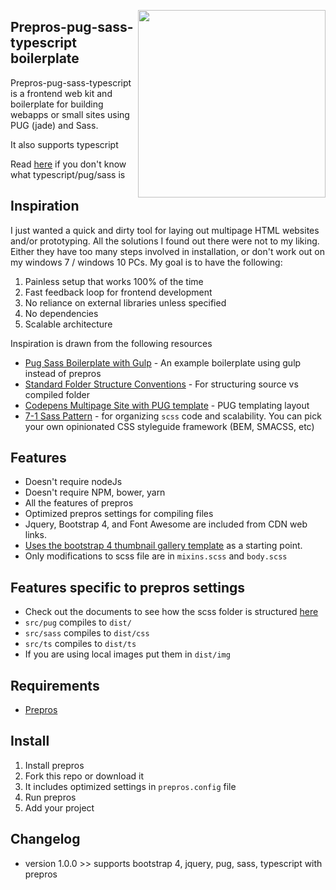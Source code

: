 <a><img src="https://i.imgur.com/xjgwEas.png" height="300" align="right"></a>

## Prepros-pug-sass-typescript boilerplate

Prepros-pug-sass-typescript is a frontend web kit and boilerplate for building webapps or small sites using PUG (jade) and Sass.

It also supports typescript

Read [here](/src/README.md) if you don't know what typescript/pug/sass is

## Inspiration

I just wanted a quick and dirty tool for laying out multipage HTML websites and/or prototyping. All the solutions I found out there were not to my liking. Either they have too many steps involved in installation, or don't work out on my windows 7 / windows 10 PCs. My goal is to have the following:

1. Painless setup that works 100% of the time
2. Fast feedback loop for frontend development
3. No reliance on external libraries unless specified
4. No dependencies
5. Scalable architecture

Inspiration is drawn from the following resources

- [Pug Sass Boilerplate with Gulp](https://github.com/Errec/pug-sass-boilerplate-starter-kit/blob/master/README.md) - An example boilerplate using gulp instead of prepros
- [Standard Folder Structure Conventions](https://github.com/kriasoft/Folder-Structure-Conventions) - For structuring source vs compiled folder
- [Codepens Multipage Site with PUG template](https://codepen.io/project/editor) - PUG templating layout
- [7-1 Sass Pattern](https://sass-guidelin.es/#architecture) - for organizing `scss` code and scalability. You can pick your own opinionated CSS styleguide framework (BEM, SMACSS, etc)

## Features

- Doesn't require nodeJs
- Doesn't require NPM, bower, yarn
- All the features of prepros
- Optimized prepros settings for compiling files
- Jquery, Bootstrap 4, and Font Awesome are included from CDN web links.
- [Uses the bootstrap 4 thumbnail gallery template](https://startbootstrap.com/template-overviews/thumbnail-gallery/) as a starting point.
- Only modifications to scss file are in `mixins.scss` and `body.scss`

## Features specific to prepros settings

- Check out the documents to see how the scss folder is structured [here](/src/sass/README.md)
- `src/pug` compiles to `dist/`
- `src/sass` compiles to `dist/css`
- `src/ts` compiles to `dist/ts`
- If you are using local images put them in `dist/img`

## Requirements

- [Prepros](https://prepros.io/)

## Install

1. Install prepros
2. Fork this repo or download it
3. It includes optimized settings in `prepros.config` file
4. Run prepros
5. Add your project

## Changelog

- version 1.0.0 >> supports bootstrap 4, jquery, pug, sass, typescript with prepros 